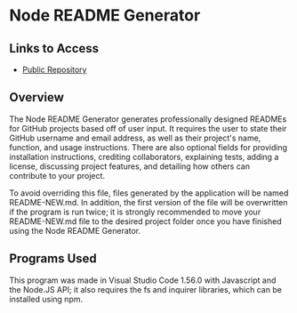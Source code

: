# Node README Generator

## Links to Access

* [Public Repository](https://github.com/maxwellstickels/node-readme-generator)

## Overview

The Node README Generator generates professionally designed READMEs for GitHub projects based off of user input. It requires the user to state their GitHub username and email address, as well as their project's name, function, and usage instructions. There are also optional fields for providing installation instructions, crediting collaborators, explaining tests, adding a license, discussing project features, and detailing how others can contribute to your project.

To avoid overriding this file, files generated by the application will be named README-NEW.md. In addition, the first version of the file will be overwritten if the program is run twice; it is strongly recommended to move your README-NEW.md file to the desired project folder once you have finished using the Node README Generator.

## Programs Used
This program was made in Visual Studio Code 1.56.0 with Javascript and the Node.JS API; it also requires the fs and inquirer libraries, which can be installed using npm.
